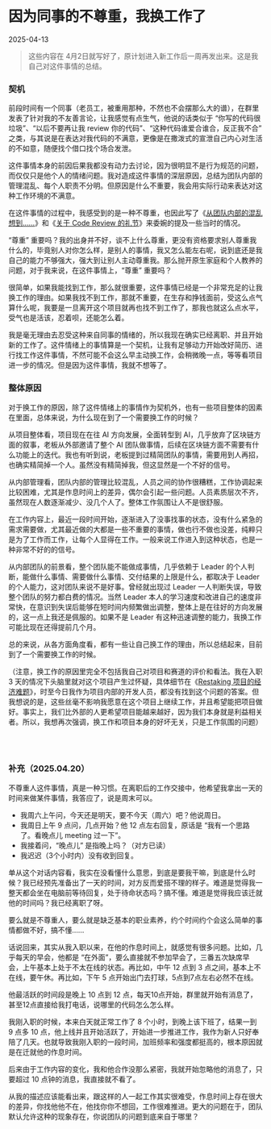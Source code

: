 # 因为同事的不尊重，我换工作了

2025-04-13

> 这些内容在 4月2日就写好了，原计划进入新工作后一周再发出来。这是我自己对这件事情的总结。

### 契机

前段时间有一个同事（老员工，被重用那种，不然也不会摆那么大的谱），在群里发表了针对我的不友善言论，让我感觉有点生气，他说的话类似于 “你写的代码很垃圾”、“以后不要再让我 review 你的代码”、“这种代码谁爱合谁合，反正我不合” 之类，与其说是在表达对我代码的不满意，更像是在撒泼式的宣泄自己内心对生活的不如意，随便找个借口找个场合发泄。

这件事情本身的前因后果我都没有动力去讨论，因为很明显不是行为规范的问题，而仅仅只是他个人的情绪问题。我对造成这件事情的深层原因，总结为团队内部的管理混乱、每个人职责不分明。但原因是什么不重要，我会用实际行动来表达对这种工作环境的不满意。

在这件事情的过程中，我感受到的是一种不尊重，也因此写了《[从团队内部的混乱想到……](/2025/03/22/从团队内部的混乱想到……/)》和《[关于 Code Review 的礼节](/2025/03/25/关于-Code-Review-的礼节/)》来委婉的提及一些当时的情况。

“尊重” 重要吗？我的出身并不好，谈不上什么尊重，更没有资格要求别人尊重我什么的，毕竟别人对你怎么样，是别人的事情，我又怎么能左右呢，说到底还是我自己的能力不够强大，强大到让别人主动尊重我。那么抛开原生家庭和个人教养的问题，对于我来说，在这件事情上，“尊重” 重要吗？

很简单，如果我能找到工作，那么就很重要，这件事情已经是一个非常充足的让我换工作的理由。如果我找不到工作，那就不重要，在生存和挣钱面前，受这么点气算什么呢，我要是一旦离开这个项目就再也找不到工作了，那我也就这么点水平，受气也是活该，忍着呗，还能怎么着。

我是毫无理由去忍受这种来自同事的情绪的，所以我现在确实已经离职、并且开始新的工作了。这件情绪上的事情算是一个契机，让我有足够动力开始改好简历、进行找工作这件事情，不然可能不会这么早主动换工作，会稍微晚一点，等等看项目进一步的情况。但是因为这件事情，我就不想等了。

### 整体原因

对于换工作的原因，除了这件情绪上的事情作为契机外，也有一些项目整体的因素在里面，总体来说，为什么现在到了一个需要换工作的时候？

从项目整体看，项目现在在往 AI 方向发展，全面转型到 AI，几乎放弃了区块链方面的叙事，老板从外部邀请了整个 AI 团队做事情，后续在区块链方面不需要有什么功能上的迭代。我也有听到说，老板提到过精简团队的事情，需要用到人再招，也确实精简掉一个人。虽然没有精简掉我，但这显然是一个不好的信号。

从内部管理看，团队内部的管理比较混乱，人员之间的协作很糟糕，工作协调起来比较困难，尤其是作息时间上的差异，偶尔会引起一些问题。人员素质层次不齐，虽然现在人数逐渐减少、没几个人了。整体工作氛围让人不是很舒服。

在工作内容上，最近一段时间开始，逐渐进入了没事找事的状态，没有什么紧急的需求需要做，尤其最近做的大都是一些不重要的事情，做也行不做也没差，纯粹只是为了工作而工作，让每个人显得在工作。一般来说工作进入到这种状态，也是一种非常不好的的信号。

从内部团队的前景看，整个团队能不能做成事情，几乎依赖于 Leader 的个人判断，能做什么事情、需要做什么事情、交付结果的上限是什么，都取决于 Leader 的个人能力，这对团队来说不是好事。曾经就出现过 Leader 一人判断失误，导致整个团队的努力都白费的情况。当然 Leader 本人的学习速度和改进自己的速度非常快，在意识到失误后能够在短时间内频繁做出调整，整体上是在往好的方向发展的，这一点上我还是佩服的。如果不是 Leader 有这种迅速调整的能力，我换工作可能比现在还得提前几个月。

总的来说，从各方面角度看，都有一些让自己换工作的理由，所以总结起来，目前到了一个需要换工作的时候。

（注意，换工作的原因里完全不包括我自己对项目和赛道的评价和看法。我在入职 3 天的情况下头脑里就对这个项目产生过怀疑，具体细节在《[Restaking 项目的经济难题](/2024/11/18/Restaking项目的经济难题/)》，时至今日我作为项目内部的开发人员，都没有找到这个问题的答案。但我想说的是，这些丝毫不影响我愿意在这个项目上继续工作，并且希望能把项目做好。事实上，我们比外部的人更希望项目能越来越好，因为我们本身就是利益相关者。所以，我想再次强调，换工作和项目本身的好坏无关，只是工作氛围的问题） 


<br><br>

### 补充（2025.04.20）

不尊重人这件事情，真是一种习惯。在离职后的工作交接中，他希望我拿出一天的时间来做某件事情，我答应了，说是周末可以。

- 我周六上午问，今天还是明天，要不今天（周六）吧？他说周日。
- 我周日上午 9 点问，几点开始？他 12 点左右回复，原话是 “我有一个思路了。看晚点儿 meeting 过一下”。
- 我接着问，“晚点儿” 是指晚上吗？（对方已读）
- 我迟迟（3个小时内）没有收到回复。

单从这个对话内容看，我实在没看懂什么意思，到底是要我干嘛，到底是什么时候？我已经预先准备出了一天的时间，对方反而爱搭不理的样子。难道是觉得我一整天都会坐在电脑前等待回复，处于待命状态吗？搞不懂。难道是觉得我应该迁就他的时间吗？我已经离职了呀。

要么就是不尊重人，要么就是缺乏基本的职业素养，约个时间约个会这么简单的事情都做不好，搞不懂……

话说回来，其实从我入职以来，在他的作息时间上，就感觉有很多问题。比如，几乎每天的早会，他都是 “在外面”，要么直接就不参加早会了，三番五次缺席早会，上午基本上处于不太在线的状态。再比如，中午 12 点到 3 点之间，基本上不在线，要午休。再比如，下午 5 点开始出门去打球，5点到7点左右必然不在线。

他最活跃的时间段是晚上 10 点到 12 点，每天10点开始，群里就开始有消息了，甚至12点直接给我打电话，说哪里的代码怎么怎么样。

我刚入职的时候，本来白天就正常工作了 8 个小时，到晚上该下班了，结果一到 9 点多 10 点，他上线并且开始活跃了，开始进一步推进工作，我作为新人只好奉陪了几天。也就导致我刚入职的一段时间，加班频率和强度都挺高的，根本原因就是在迁就他的作息时间。

后来由于工作内容的变化，我和他合作没那么紧密，我就开始忽略他的消息了，只要超过 10 点钟的消息，我直接就不看了。

从我的描述应该能看出来，跟这样的人一起工作其实很难受，作息时间上存在很大的差异，你找他他不在，他找你你不想回，工作很难推进。更大的问题在于，团队默认允许这种的现象存在，你说团队的问题到底来自于哪里？
